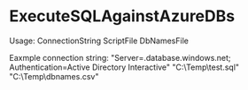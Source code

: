 # ExecuteSQLAgainstAzureDBs

Usage: ConnectionString ScriptFile DbNamesFile

Eaxmple connection string: "Server=<your server>.database.windows.net; Authentication=Active Directory Interactive\" \"C:\\Temp\\test.sql\" \"C:\\Temp\\dbnames.csv\"
